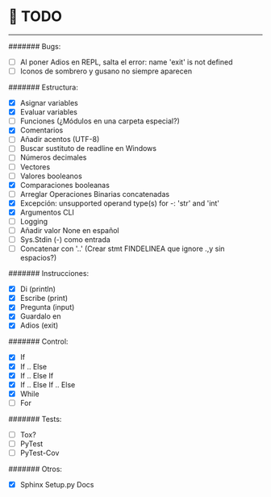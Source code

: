 # :memo: TODO
---

####### Bugs:
- [ ] Al poner Adios en REPL, salta el error: name 'exit' is not defined
- [ ] Iconos de sombrero y gusano no siempre aparecen

####### Estructura:
- [x] Asignar variables
- [x] Evaluar variables
- [ ] Funciones (¿Módulos en una carpeta especial?)
- [x] Comentarios
- [ ] Añadir acentos (UTF-8)
- [ ] Buscar sustituto de readline en Windows
- [ ] Números decimales
- [ ] Vectores
- [ ] Valores booleanos
- [x] Comparaciones booleanas
- [ ] Arreglar Operaciones Binarias concatenadas
- [x] Excepción: unsupported operand type(s) for -: 'str' and 'int'
- [x] Argumentos CLI
- [ ] Logging
- [ ] Añadir valor None en español
- [ ] Sys.Stdin (-) como entrada
- [ ] Concatenar con '..' (Crear stmt FINDELINEA que ignore .,y sin espacios?)

####### Instrucciones:
- [x] Di (println)
- [x] Escribe (print)
- [x] Pregunta (input)
- [x] Guardalo en
- [x] Adios (exit)

####### Control:
- [x] If
- [x] If .. Else
- [x] If .. Else If
- [x] If .. Else If .. Else
- [x] While
- [ ] For

####### Tests:
- [ ] Tox?
- [ ] PyTest
- [ ] PyTest-Cov

####### Otros:
- [x] Sphinx Setup.py Docs
